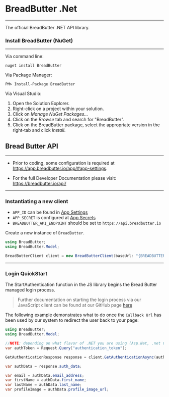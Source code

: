 # BreadButter .Net
---
The official BreadButter .NET API library.

### Install BreadButter (NuGet)
---
Via command line:

	nuget install BreadButter

Via Package Manager:

	PM> Install-Package BreadButter

Via Visual Studio:

1. Open the Solution Explorer.
2. Right-click on a project within your solution.
3. Click on *Manage NuGet Packages...*
4. Click on the *Browse* tab and search for "BreadButter".
5. Click on the BreadButter package, select the appropriate version in the right-tab and click *Install*.

## Bread Butter API
---

- Prior to coding, some configuration is required at https://app.breadbutter.io/app/#app-settings.

- For the full Developer Documentation please visit: https://breadbutter.io/api/

---
### Instantiating a new client

- `APP_ID` can be found in [App Settings](https://app.BreadButter.io/app/#/app-settings)
- `APP_SECRET` is configured at [App Secrets](https://app.BreadButter.io/app/#/app-secrets)
- `BREADBUTTER_API_ENDPOINT` should be set to `https://api.breadbutter.io`

Create a new instance of `BreadButter`.  

```csharp
using BreadButter;
using BreadButter.Model;

BreadButterClient client = new BreadButterClient(baseUrl: "{BREADBUTTER_API_ENDPOINT}", appId: "{APP_ID}",  appSecret: "{APP_SECRET}");
```
---
### Login QuickStart

The StartAuthentication function in the JS library begins the Bread Butter managed login process.  

>Further documentation on starting the login process via our JavaScript client can be found at our GitHub page [here](https://github.com/BreadButter/BreadButter-js)

The following example demonstrates what to do once the `Callback Url` has been used by our system to redirect the user back to your page:

```csharp
using BreadButter;
using BreadButter.Model;

//NOTE: depending on what flavor of .NET you are using (Asp.Net, .net Core, .NET Framework), this could be slightly different
var authToken = Request.Query["authentication_token"];

GetAuthenticationResponse response = client.GetAuthenticationAsync(authToken);

var authData = response.auth_data;

var email = authData.email_address;
var firstName = authData.first_name;
var lastName = authData.last_name;
var profileImage = authData.profile_image_url;

```